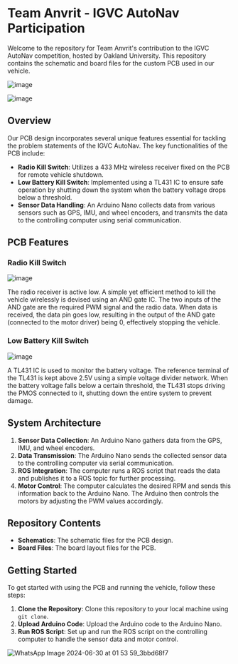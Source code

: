 # Team Anvrit - IGVC AutoNav Participation

Welcome to the repository for Team Anvrit's contribution to the IGVC AutoNav competition, hosted by Oakland University. This repository contains the schematic and board files for the custom PCB used in our vehicle.

![image](https://github.com/AKSHARDASH/IGVC/assets/134735494/aaa28f90-7877-4497-8308-ecb855bbfb37)


![image](https://github.com/AKSHARDASH/IGVC/assets/134735494/31d962fd-73ca-4f5c-8ccb-de330cdd8d4f)

## Overview

Our PCB design incorporates several unique features essential for tackling the problem statements of the IGVC AutoNav. The key functionalities of the PCB include:

- **Radio Kill Switch**: Utilizes a 433 MHz wireless receiver fixed on the PCB for remote vehicle shutdown.
- **Low Battery Kill Switch**: Implemented using a TL431 IC to ensure safe operation by shutting down the system when the battery voltage drops below a threshold.
- **Sensor Data Handling**: An Arduino Nano collects data from various sensors such as GPS, IMU, and wheel encoders, and transmits the data to the controlling computer using serial communication.

## PCB Features

### Radio Kill Switch
![image](https://github.com/AKSHARDASH/IGVC/assets/134735494/2cb3a57f-9df4-444b-89d5-1742bc182874)

The radio receiver is active low. A simple yet efficient method to kill the vehicle wirelessly is devised using an AND gate IC. The two inputs of the AND gate are the required PWM signal and the radio data. When data is received, the data pin goes low, resulting in the output of the AND gate (connected to the motor driver) being 0, effectively stopping the vehicle.

### Low Battery Kill Switch
![image](https://github.com/AKSHARDASH/IGVC/assets/134735494/7f9a73df-633e-4e81-9ced-232d77955392)

A TL431 IC is used to monitor the battery voltage. The reference terminal of the TL431 is kept above 2.5V using a simple voltage divider network. When the battery voltage falls below a certain threshold, the TL431 stops driving the PMOS connected to it, shutting down the entire system to prevent damage.


## System Architecture

1. **Sensor Data Collection**: An Arduino Nano gathers data from the GPS, IMU, and wheel encoders.
2. **Data Transmission**: The Arduino Nano sends the collected sensor data to the controlling computer via serial communication.
3. **ROS Integration**: The computer runs a ROS script that reads the data and publishes it to a ROS topic for further processing.
4. **Motor Control**: The computer calculates the desired RPM and sends this information back to the Arduino Nano. The Arduino then controls the motors by adjusting the PWM values accordingly.

## Repository Contents

- **Schematics**: The schematic files for the PCB design.
- **Board Files**: The board layout files for the PCB.

## Getting Started

To get started with using the PCB and running the vehicle, follow these steps:

1. **Clone the Repository**: Clone this repository to your local machine using `git clone`.
2. **Upload Arduino Code**: Upload the Arduino code to the Arduino Nano.
3. **Run ROS Script**: Set up and run the ROS script on the controlling computer to handle the sensor data and motor control.


![WhatsApp Image 2024-06-30 at 01 53 59_3bbd68f7](https://github.com/AKSHARDASH/IGVC/assets/134735494/a9d21331-cba7-47e2-9be6-ae4ddba22757)


